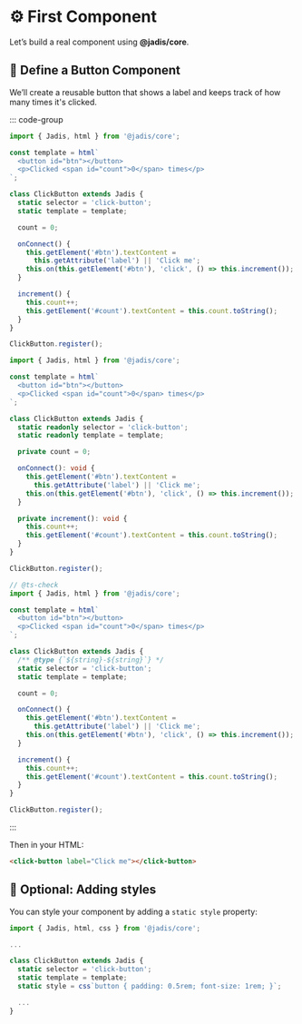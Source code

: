 # ⚙️ First Component

Let’s build a real component using **@jadis/core**.

## 🧩 Define a Button Component

We’ll create a reusable button that shows a label and keeps track of how many times it's clicked.

::: code-group

```javascript
import { Jadis, html } from '@jadis/core';

const template = html`
  <button id="btn"></button>
  <p>Clicked <span id="count">0</span> times</p>
`;

class ClickButton extends Jadis {
  static selector = 'click-button';
  static template = template;

  count = 0;

  onConnect() {
    this.getElement('#btn').textContent =
      this.getAttribute('label') || 'Click me';
    this.on(this.getElement('#btn'), 'click', () => this.increment());
  }

  increment() {
    this.count++;
    this.getElement('#count').textContent = this.count.toString();
  }
}

ClickButton.register();
```

```typescript
import { Jadis, html } from '@jadis/core';

const template = html`
  <button id="btn"></button>
  <p>Clicked <span id="count">0</span> times</p>
`;

class ClickButton extends Jadis {
  static readonly selector = 'click-button';
  static readonly template = template;

  private count = 0;

  onConnect(): void {
    this.getElement('#btn').textContent =
      this.getAttribute('label') || 'Click me';
    this.on(this.getElement('#btn'), 'click', () => this.increment());
  }

  private increment(): void {
    this.count++;
    this.getElement('#count').textContent = this.count.toString();
  }
}

ClickButton.register();
```

```javascript [js-doc]
// @ts-check
import { Jadis, html } from '@jadis/core';

const template = html`
  <button id="btn"></button>
  <p>Clicked <span id="count">0</span> times</p>
`;

class ClickButton extends Jadis {
  /** @type {`${string}-${string}`} */
  static selector = 'click-button';
  static template = template;

  count = 0;

  onConnect() {
    this.getElement('#btn').textContent =
      this.getAttribute('label') || 'Click me';
    this.on(this.getElement('#btn'), 'click', () => this.increment());
  }

  increment() {
    this.count++;
    this.getElement('#count').textContent = this.count.toString();
  }
}

ClickButton.register();
```

:::

Then in your HTML:

```html
<click-button label="Click me"></click-button>
```

## 🎨 Optional: Adding styles

You can style your component by adding a `static style` property:

```javascript
import { Jadis, html, css } from '@jadis/core';

...

class ClickButton extends Jadis {
  static selector = 'click-button';
  static template = template;
  static style = css`button { padding: 0.5rem; font-size: 1rem; }`;

  ...
}
```
